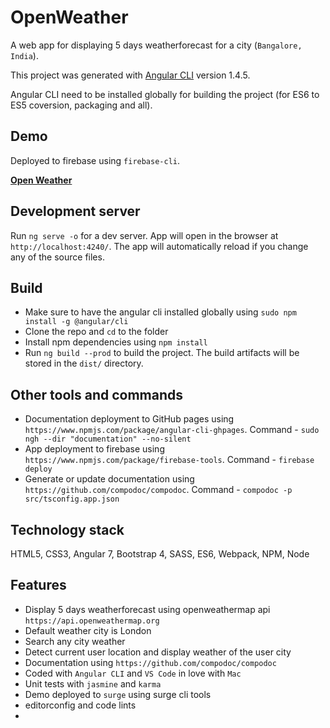 # OpenWeather

A web app for displaying 5 days weatherforecast for a city (`Bangalore, India`).

This project was generated with [Angular CLI](https://github.com/angular/angular-cli) version 1.4.5.

Angular CLI need to be installed globally for building the project (for ES6 to ES5 coversion, packaging and all).

## Demo

Deployed to firebase using `firebase-cli`.

**[Open Weather](http://adamant-window.surge.sh/)**



## Development server

Run `ng serve -o` for a dev server. App will open in the browser at `http://localhost:4240/`. The app will automatically reload if you change any of the source files.

## Build

* Make sure to have the angular cli installed globally using `sudo npm install -g @angular/cli`
* Clone the repo and `cd` to the folder
* Install npm dependencies using `npm install`
* Run `ng build --prod` to build the project. The build artifacts will be stored in the `dist/` directory.

## Other tools and commands

* Documentation deployment to GitHub pages using `https://www.npmjs.com/package/angular-cli-ghpages`. Command - `sudo ngh --dir "documentation" --no-silent`
* App deployment to firebase using `https://www.npmjs.com/package/firebase-tools`. Command - `firebase deploy`
* Generate or update documentation using `https://github.com/compodoc/compodoc`. Command - `compodoc -p src/tsconfig.app.json`

## Technology stack

HTML5, CSS3, Angular 7, Bootstrap 4, SASS, ES6, Webpack, NPM, Node

## Features

* Display 5 days weatherforecast using openweathermap api `https://api.openweathermap.org`
* Default weather city is London
* Search any city weather
* Detect current user location and display weather of the user city
* Documentation using `https://github.com/compodoc/compodoc`
* Coded with `Angular CLI` and `VS Code` in love with `Mac`
* Unit tests with `jasmine` and `karma`
* Demo deployed to `surge` using surge cli tools
* editorconfig and code lints
* 


